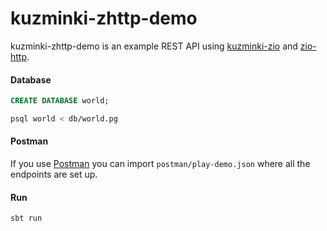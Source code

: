 # kuzminki-zhttp-demo

kuzminki-zhttp-demo is an example REST API using [kuzminki-zio](https://github.com/karimagnusson/kuzminki-zio) and [zio-http](https://github.com/dream11/zio-http).

#### Database

```sql
CREATE DATABASE world;
```

```bash
psql world < db/world.pg
```

#### Postman

If you use [Postman](https://www.postman.com/) you can import `postman/play-demo.json` where all the endpoints are set up.

#### Run

```sbt
sbt run
```